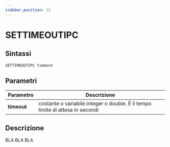 ```yaml
---
sidebar_position: 15
---
```


# SETTIMEOUTIPC

## Sintassi

  ```
  SETTIMEOUTIPC	timeout
  ```

## Parametri
|Parametro                    | Descrizione                                                                   |                
|-----------------------------|-------------------------------------------------------------------------------|
| **timeout**                 | costante o variabile integer o double. È il tempo limite di attesa in secondi |         
	
## Descrizione
BLA BLA BLA
